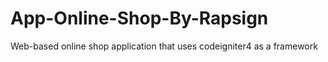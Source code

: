 # App-Online-Shop-By-Rapsign
Web-based online shop application that uses codeigniter4 as a framework
